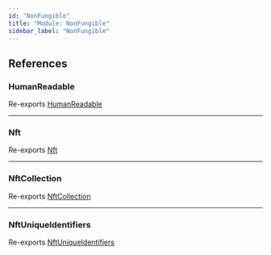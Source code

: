 ```yaml
---
id: "NonFungible"
title: "Module: NonFungible"
sidebar_label: "NonFungible"
---
```


## References

### HumanReadable

Re-exports [HumanReadable](../../../../../interfaces/API/Entities/Asset/NonFungible/Nft/HumanReadable/HumanReadable.md)

___

### Nft

Re-exports [Nft](../../../../../classes/API/Entities/Asset/NonFungible/Nft/Nft.md)

___

### NftCollection

Re-exports [NftCollection](../../../../../classes/API/Entities/Asset/NonFungible/NftCollection/NftCollection.md)

___

### NftUniqueIdentifiers

Re-exports [NftUniqueIdentifiers](Nft/Nft.md#nftuniqueidentifiers)
